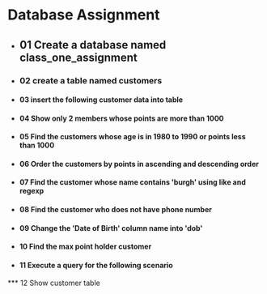 # Database Assignment

- ## 01 Create a database named class_one_assignment

- ### 02 create a table named customers

- #### 03 insert the following customer data into table

- #### 04 Show only 2 members whose points are more than 1000

- #### 05 Find the customers whose age is in 1980 to 1990 or points less than 1000

- #### 06 Order the customers by points in ascending and descending order

- #### 07 Find the customer whose name contains 'burgh' using like and regexp

- #### 08 Find the customer who does not have phone number

- #### 09 Change the 'Date of Birth' column name into 'dob'

- #### 10 Find the max point holder customer

- #### 11 Execute a query for the following scenario

*** 12 Show customer table
